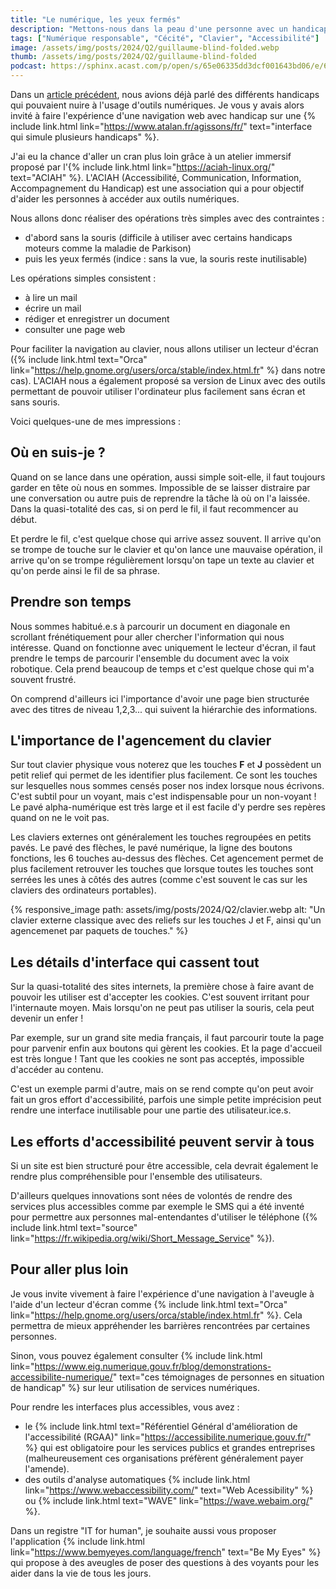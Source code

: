 ```yaml
---
title: "Le numérique, les yeux fermés"
description: "Mettons-nous dans la peau d'une personne avec un handicap qui la force à utiliser un lecteur d'écran."
tags: ["Numérique responsable", "Cécité", "Clavier", "Accessibilité"]
image: /assets/img/posts/2024/Q2/guillaume-blind-folded.webp
thumb: /assets/img/posts/2024/Q2/guillaume-blind-folded
podcast: https://sphinx.acast.com/p/open/s/65e06335dd3dcf001643bd06/e/665eccf36e20900012d28694/media.mp3
---
```


Dans un [article précédent](/blog/2023/09/27/numerique_et_handicap), nous avions déjà parlé des différents handicaps qui pouvaient nuire à l'usage d'outils numériques. Je vous y avais alors invité à faire l'expérience d'une navigation web avec handicap sur une {% include link.html link="https://www.atalan.fr/agissons/fr/" text="interface qui simule plusieurs handicaps" %}.

J'ai eu la chance d'aller un cran plus loin grâce à un atelier immersif proposé par l'{% include link.html link="https://aciah-linux.org/" text="ACIAH" %}. L'ACIAH (Accessibilité, Communication, Information, Accompagnement du Handicap) est une association qui a pour objectif d'aider les personnes à accéder aux outils numériques.

Nous allons donc réaliser des opérations très simples avec des contraintes :
- d'abord sans la souris (difficile à utiliser avec certains handicaps moteurs comme la maladie de Parkison)
- puis les yeux fermés (indice : sans la vue, la souris reste inutilisable)

Les opérations simples consistent :
- à lire un mail
- écrire un mail
- rédiger et enregistrer un document
- consulter une page web

Pour faciliter la navigation au clavier, nous allons utiliser un lecteur d'écran ({% include link.html text="Orca" link="https://help.gnome.org/users/orca/stable/index.html.fr" %} dans notre cas). L'ACIAH nous a également proposé sa version de Linux avec des outils permettant de pouvoir utiliser l'ordinateur plus facilement sans écran et sans souris.

Voici quelques-une de mes impressions :

## Où en suis-je ?

Quand on se lance dans une opération, aussi simple soit-elle, il faut toujours garder en tête où nous en sommes. Impossible de se laisser distraire par une conversation ou autre puis de reprendre la tâche là où on l'a laissée. Dans la quasi-totalité des cas, si on perd le fil, il faut recommencer au début.

Et perdre le fil, c'est quelque chose qui arrive assez souvent. Il arrive qu'on se trompe de touche sur le clavier et qu'on lance une mauvaise opération, il arrive qu'on se trompe régulièrement lorsqu'on tape un texte au clavier et qu'on perde ainsi le fil de sa phrase.

## Prendre son temps

Nous sommes habitué.e.s à parcourir un document en diagonale en scrollant frénétiquement pour aller chercher l'information qui nous intéresse. Quand on fonctionne avec uniquement le lecteur d'écran, il faut prendre le temps de parcourir l'ensemble du document avec la voix robotique. Cela prend beaucoup de temps et c'est quelque chose qui m'a souvent frustré.

On comprend d'ailleurs ici l'importance d'avoir une page bien structurée avec des titres de niveau 1,2,3... qui suivent la hiérarchie des informations.

## L'importance de l'agencement du clavier

Sur tout clavier physique vous noterez que les touches **F** et **J** possèdent un petit relief qui permet de les identifier plus facilement. Ce sont les touches sur lesquelles nous sommes censés poser nos index lorsque nous écrivons. C'est subtil pour un voyant, mais c'est indispensable pour un non-voyant ! Le pavé alpha-numérique est très large et il est facile d'y perdre ses repères quand on ne le voit pas.

Les claviers externes ont généralement les touches regroupées en petits pavés. Le pavé des flèches, le pavé numérique, la ligne des boutons fonctions, les 6 touches au-dessus des flèches. Cet agencement permet de plus facilement retrouver les touches que lorsque toutes les touches sont serrées les unes à côtés des autres (comme c'est souvent le cas sur les claviers des ordinateurs portables).

{% responsive_image 
  path: assets/img/posts/2024/Q2/clavier.webp 
  alt: "Un clavier externe classique avec des reliefs sur les touches J et F, ainsi qu'un agencemenet par paquets de touches." 
%}

## Les détails d'interface qui cassent tout

Sur la quasi-totalité des sites internets, la première chose à faire avant de pouvoir les utiliser est d'accepter les cookies. C'est souvent irritant pour l'internaute moyen. Mais lorsqu'on ne peut pas utiliser la souris, cela peut devenir un enfer !

Par exemple, sur un grand site media français, il faut parcourir toute la page pour parvenir enfin aux boutons qui gèrent les cookies. Et la page d'accueil est très longue ! Tant que les cookies ne sont pas acceptés, impossible d'accéder au contenu.

C'est un exemple parmi d'autre, mais on se rend compte qu'on peut avoir fait un gros effort d'accessibilité, parfois une simple petite imprécision peut rendre une interface inutilisable pour une partie des utilisateur.ice.s.

## Les efforts d'accessibilité peuvent servir à tous

Si un site est bien structuré pour être accessible, cela devrait également le rendre plus compréhensible pour l'ensemble des utilisateurs.

D'ailleurs quelques innovations sont nées de volontés de rendre des services plus accessibles comme par exemple le SMS qui a été inventé pour permettre aux personnes mal-entendantes d'utiliser le téléphone ({% include link.html text="source" link="https://fr.wikipedia.org/wiki/Short_Message_Service" %}).

## Pour aller plus loin

Je vous invite vivement à faire l'expérience d'une navigation à l'aveugle à l'aide d'un lecteur d'écran comme {% include link.html text="Orca" link="https://help.gnome.org/users/orca/stable/index.html.fr" %}. Cela permettra de mieux appréhender les barrières rencontrées par certaines personnes.

Sinon, vous pouvez également consulter {% include link.html link="https://www.eig.numerique.gouv.fr/blog/demonstrations-accessibilite-numerique/" text="ces témoignages de personnes en situation de handicap" %} sur leur utilisation de services numériques.

Pour rendre les interfaces plus accessibles, vous avez :
- le {% include link.html text="Référentiel Général d'amélioration de l'accessibilité (RGAA)" link="https://accessibilite.numerique.gouv.fr/" %} qui est obligatoire pour les services publics et grandes entreprises (malheureusement ces organisations préfèrent généralement payer l'amende).
- des outils d'analyse automatiques {% include link.html link="https://www.webaccessibility.com/" text="Web Acessibility" %} ou {% include link.html text="WAVE" link="https://wave.webaim.org/" %}.

Dans un registre "IT for human", je souhaite aussi vous proposer l'application {% include link.html link="https://www.bemyeyes.com/language/french" text="Be My Eyes" %} qui propose à des aveugles de poser des questions à des voyants pour les aider dans la vie de tous les jours.